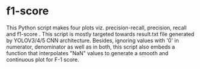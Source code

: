 # f1-score
This Python script makes four plots viz. precision-recall, precision, recall and f1-score .
This script is mostly targeted towards result.txt file generated by YOLOV3/4/5 CNN architecture.
Besides, ignoring values with '0' in numerator, denominator as well as in both, this script also
embeds a function that interpolates "NaN" values to generate a smooth and continuous plot for F-1 score.
